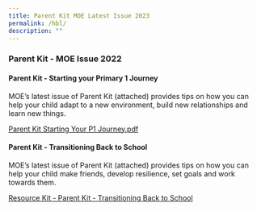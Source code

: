 ```yaml
---
title: Parent Kit MOE Latest Issue 2023
permalink: /hbl/
description: ""
---
```


### **Parent Kit - MOE Issue 2022**
#### **Parent Kit - Starting your Primary 1 Journey**
MOE’s latest issue of Parent Kit (attached) provides tips on how you can help your child adapt to a new environment, build new relationships and learn new things.


[Parent Kit Starting Your P1 Journey.pdf](/files/parent%20kit%20p1%20journey.pdf)

#### **Parent Kit - Transitioning Back to School**
MOE’s latest issue of Parent Kit (attached) provides tips on how you can help your child make friends, develop resilience, set goals and work towards them.



[Resource Kit - Parent Kit - Transitioning Back to School](/files/back%20to%20school.pdf)